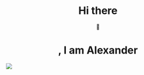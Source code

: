 <div align = "center">
<h1 align = "center" >Hi there </h1> <span class="wave">👋</span> <h1>, I am Alexander</h1> 
</div>
<img src = "https://mbblancabelzunce.com/wp-content/uploads/2024/05/360_F_419176802_9s4AoYMfzxDt3kaSYV55whCkTB76NsHN.jpg">

<!--
**alexanci05/alexanci05** is a ✨ _special_ ✨ repository because its `README.md` (this file) appears on your GitHub profile.

Here are some ideas to get you started:

- 🔭 I’m currently working on ...
- 🌱 I’m currently learning ...
- 👯 I’m looking to collaborate on ...
- 🤔 I’m looking for help with ...
- 💬 Ask me about ...
- 📫 How to reach me: ...
- 😄 Pronouns: ...
- ⚡ Fun fact: ...
-
